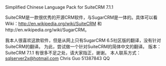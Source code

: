 Simplified Chinese Language Pack for SuiteCRM 7.1.1

SuiteCRM是一款很优秀的开源CRM软件，与SugarCRM是一体的。具体可以看Wiki：http://en.wikipedia.org/wiki/SuiteCRM 和http://en.wikipedia.org/wiki/SugarCRM。

我本人很喜欢这款软件，但是从网上只有SugarCRM 6.5社区版的翻译，没有针对SuiteCRM的翻译。 为此，尝试做一个针对SuiteCRM的简体中文的翻译。 版本：SuiteCRM 7.1.1 有很多不足之处，请大家指正，谢谢。 本人联系方式：sqlserver2x@hotmail.com Chris Guo 51387843 QQ
